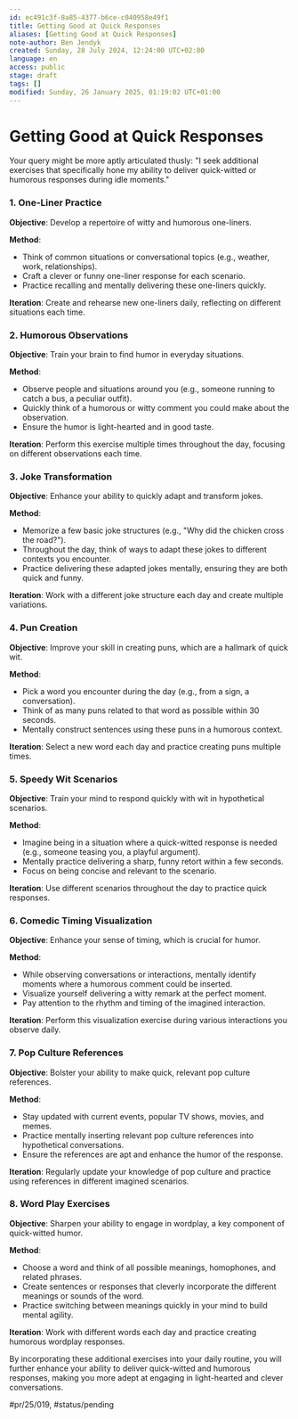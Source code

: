 ```yaml
---
id: ec491c3f-8a85-4377-b6ce-c040958e49f1
title: Getting Good at Quick Responses
aliases: [Getting Good at Quick Responses]
note-author: Ben Jendyk
created: Sunday, 28 July 2024, 12:24:00 UTC+02:00
language: en
access: public
stage: draft
tags: []
modified: Sunday, 26 January 2025, 01:19:02 UTC+01:00
---
```


# Getting Good at Quick Responses

Your query might be more aptly articulated thusly: "I seek additional exercises that specifically hone my ability to deliver quick-witted or humorous responses during idle moments."

### 1. **One-Liner Practice**

**Objective**: Develop a repertoire of witty and humorous one-liners.

**Method**:
- Think of common situations or conversational topics (e.g., weather, work, relationships).
- Craft a clever or funny one-liner response for each scenario.
- Practice recalling and mentally delivering these one-liners quickly.

**Iteration**: Create and rehearse new one-liners daily, reflecting on different situations each time.

### 2. **Humorous Observations**

**Objective**: Train your brain to find humor in everyday situations.

**Method**:
- Observe people and situations around you (e.g., someone running to catch a bus, a peculiar outfit).
- Quickly think of a humorous or witty comment you could make about the observation.
- Ensure the humor is light-hearted and in good taste.

**Iteration**: Perform this exercise multiple times throughout the day, focusing on different observations each time.

### 3. **Joke Transformation**

**Objective**: Enhance your ability to quickly adapt and transform jokes.

**Method**:
- Memorize a few basic joke structures (e.g., "Why did the chicken cross the road?").
- Throughout the day, think of ways to adapt these jokes to different contexts you encounter.
- Practice delivering these adapted jokes mentally, ensuring they are both quick and funny.

**Iteration**: Work with a different joke structure each day and create multiple variations.

### 4. **Pun Creation**

**Objective**: Improve your skill in creating puns, which are a hallmark of quick wit.

**Method**:
- Pick a word you encounter during the day (e.g., from a sign, a conversation).
- Think of as many puns related to that word as possible within 30 seconds.
- Mentally construct sentences using these puns in a humorous context.

**Iteration**: Select a new word each day and practice creating puns multiple times.

### 5. **Speedy Wit Scenarios**

**Objective**: Train your mind to respond quickly with wit in hypothetical scenarios.

**Method**:
- Imagine being in a situation where a quick-witted response is needed (e.g., someone teasing you, a playful argument).
- Mentally practice delivering a sharp, funny retort within a few seconds.
- Focus on being concise and relevant to the scenario.

**Iteration**: Use different scenarios throughout the day to practice quick responses.

### 6. **Comedic Timing Visualization**

**Objective**: Enhance your sense of timing, which is crucial for humor.

**Method**:
- While observing conversations or interactions, mentally identify moments where a humorous comment could be inserted.
- Visualize yourself delivering a witty remark at the perfect moment.
- Pay attention to the rhythm and timing of the imagined interaction.

**Iteration**: Perform this visualization exercise during various interactions you observe daily.

### 7. **Pop Culture References**

**Objective**: Bolster your ability to make quick, relevant pop culture references.

**Method**:
- Stay updated with current events, popular TV shows, movies, and memes.
- Practice mentally inserting relevant pop culture references into hypothetical conversations.
- Ensure the references are apt and enhance the humor of the response.

**Iteration**: Regularly update your knowledge of pop culture and practice using references in different imagined scenarios.

### 8. **Word Play Exercises**

**Objective**: Sharpen your ability to engage in wordplay, a key component of quick-witted humor.

**Method**:
- Choose a word and think of all possible meanings, homophones, and related phrases.
- Create sentences or responses that cleverly incorporate the different meanings or sounds of the word.
- Practice switching between meanings quickly in your mind to build mental agility.

**Iteration**: Work with different words each day and practice creating humorous wordplay responses.

By incorporating these additional exercises into your daily routine, you will further enhance your ability to deliver quick-witted and humorous responses, making you more adept at engaging in light-hearted and clever conversations.


#pr/25/019, #status/pending